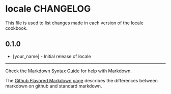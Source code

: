 locale CHANGELOG
================

This file is used to list changes made in each version of the locale cookbook.

0.1.0
-----
- [your_name] - Initial release of locale

- - -
Check the [Markdown Syntax Guide](http://daringfireball.net/projects/markdown/syntax) for help with Markdown.

The [Github Flavored Markdown page](http://github.github.com/github-flavored-markdown/) describes the differences between markdown on github and standard markdown.
